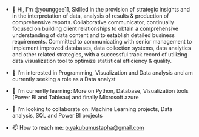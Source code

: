 - 👋 Hi, I’m @younggee11, Skilled in the provision of strategic insights and in the interpretation of data, analysis of results 
      & production of comprehensive reports. Collaborative communicator, continually focused on building client relationships to
      obtain a comprehensive understanding of data content and to establish detailed business requirements. Committed to communicating 
      with senior management to implement improved databases, data collection systems, data analytics and other related strategies, with 
      a successful track record of utilizing data visualization tool to optimize statistical efficiency & quality. 
      
- 👀 I’m interested in Programming, Visualization and Data analysis and am currently seeking a role as a Data analyst
- 🌱 I’m currently learning: More on Python, Database, Visualization tools (Power BI and Tableau) and finally Microsoft azure
- 💞️ I’m looking to collaborate on: Machine Learning projects, Data analysis, SQL and Power BI projects
- 📫 How to reach me: o.yakubumustapha@gmail.com

<!---
younggee11/younggee11 is a ✨ special ✨ repository because its `README.md` (this file) appears on your GitHub profile.
You can click the Preview link to take a look at your changes.
--->
